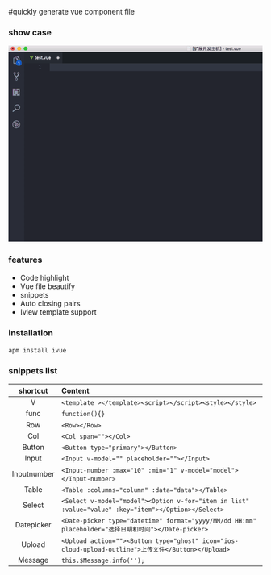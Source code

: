 #quickly generate vue component file

### show case

![demo](https://raw.githubusercontent.com/dainash/ivue/master/images/record.gif)

### features

- Code highlight
- Vue file beautify
- snippets
- Auto closing pairs
- Iview template support

### installation

```
apm install ivue
```

### snippets list

|  shortcut   | Content                                  |
| :---------: | :--------------------------------------- |
|      V      | `<template ></template><script></script><style></style>` |
|    func     | `function(){}`                             |
|     Row     | `<Row></Row>`                              |
|     Col     | `<Col span=""></Col>`                      |
|   Button    | `<Button type="primary"></Button>`         |
|    Input    | `<Input v-model="" placeholder=""></Input>` |
| Inputnumber | `<Input-number :max="10" :min="1" v-model="model"></Input-number>` |
|    Table    | `<Table :columns="column" :data="data"></Table>` |
|   Select    | `<Select v-model="model"><Option v-for="item in list" :value="value" :key="item"></Option></Select>` |
| Datepicker  | `<Date-picker type="datetime" format="yyyy/MM/dd HH:mm" placeholder="选择日期和时间"></Date-picker>` |
|   Upload    | `<Upload action=""><Button type="ghost" icon="ios-cloud-upload-outline">上传文件</Button></Upload>` |
|   Message   | `this.$Message.info('');`                  |
